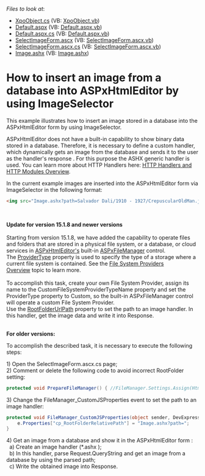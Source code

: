 <!-- default file list -->
*Files to look at*:

* [XpoObject.cs](./CS/WebSite/App_Code/XpoObject.cs) (VB: [XpoObject.vb](./VB/WebSite/App_Code/XpoObject.vb))
* [Default.aspx](./CS/WebSite/Default.aspx) (VB: [Default.aspx.vb](./VB/WebSite/Default.aspx.vb))
* [Default.aspx.cs](./CS/WebSite/Default.aspx.cs) (VB: [Default.aspx.vb](./VB/WebSite/Default.aspx.vb))
* [SelectImageForm.ascx](./CS/WebSite/DevExpress/ASPxHtmlEditorForms/SelectImageForm.ascx) (VB: [SelectImageForm.ascx.vb](./VB/WebSite/DevExpress/ASPxHtmlEditorForms/SelectImageForm.ascx.vb))
* [SelectImageForm.ascx.cs](./CS/WebSite/DevExpress/ASPxHtmlEditorForms/SelectImageForm.ascx.cs) (VB: [SelectImageForm.ascx.vb](./VB/WebSite/DevExpress/ASPxHtmlEditorForms/SelectImageForm.ascx.vb))
* [Image.ashx](./CS/WebSite/Image.ashx) (VB: [Image.ashx](./VB/WebSite/Image.ashx))
<!-- default file list end -->
# How to insert an image from a database into ASPxHtmlEditor by using ImageSelector


<p>This example illustrates how to insert an image stored in a database into the ASPxHtmlEditor form by using ImageSelector.</p>
<p>ASPxHtmlEditor does not have a built-in capability to show binary data stored in a database. Therefore, it is necessary to define a custom handler, which dynamically gets an image from the database and sends it to the user as the handler's response . For this purpose the ASHX generic handler is used. You can learn more about HTTP Handlers here: <a href="http://msdn.microsoft.com/en-us/library/bb398986.aspx"><u>HTTP Handlers and HTTP Modules Overview</u></a>.</p>
<p>In the current example images are inserted into the ASPxHtmlEditor form via ImageSelector in the following format:</p>


```aspx
<img src="Image.ashx?path=Salvador Dali/1910 - 1927/CrepuscularOldMan.jpg" alt="" />
```


<p> </p>
<p><strong>Update for version 15.1.8 and newer versions<br><br></strong>Starting from version 15.1.8, we have added the capability to operate files and folders that are stored in a physical file system, or a database, or cloud services in <a href="https://documentation.devexpress.com/#AspNet/clsDevExpressWebASPxHtmlEditorASPxHtmlEditortopic">ASPxHtmlEditor's</a> built-in <a href="https://documentation.devexpress.com/AspNet/clsDevExpressWebASPxFileManagertopic.aspx">ASPxFileManager</a> control. <br>The <a href="https://documentation.devexpress.com/#AspNet/DevExpressWebASPxHtmlEditorHtmlEditorFileManagerSettingsBase_ProviderTypetopic">ProviderType</a> property is used to specify the type of a storage where a current file system is contained. See the <a href="https://documentation.devexpress.com/AspNet/CustomDocument9905.aspx">File System Providers Overview</a> topic to learn more. <br><br>To accomplish this task, create your own File System Provider, assign its name to the CustomFileSystemProviderTypeName property and set the ProviderType property to Custom, so the built-in ASPxFileManager control will operate a custom File System Provider.<br>Use the <a href="https://documentation.devexpress.com/#AspNet/DevExpressWebASPxHtmlEditorHtmlEditorSelectorSettings_RootFolderUrlPathtopic">RootFolderUrlPath</a> property to set the path to an image handler. In this handler, get the image data and write it into Response. </p>
<p><br><strong>For older versions:</strong></p>
<p>To accomplish the described task, it is necessary to execute the following steps:</p>
<p>1) Open the SelectImageForm.ascx.cs page;<br> 2) Comment or delete the following code to avoid incorrect RootFolder setting:</p>


```cs
protected void PrepareFileManager() { //FileManager.Settings.Assign(HtmlEditor.SettingsImageSelector.CommonSettings); //if(string.IsNullOrEmpty(FileManager.Settings.RootFolder))          //  FileManager.Settings.RootFolder = HtmlEditor.SettingsImageUpload.UploadImageFolder; ... } 

```


<p>3) Change the FileManager_CustomJSProperties event to set the path to an image handler:</p>


```cs
protected void FileManager_CustomJSProperties(object sender, DevExpress.Web.ASPxClasses.CustomJSPropertiesEventArgs e) {
    e.Properties["cp_RootFolderRelativePath"] = "Image.ashx?path=";
}
```


<p>4) Get an image from a database and show it in the ASPxHtmlEditor form :<br>   a) Create an image handler (*.ashx ); <br>   b) In this handler, parse Request.QueryString and get an image from a database by using the parsed path;<br>   c) Write the obtained image into Response.</p>

<br/>


